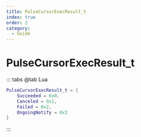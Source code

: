 ```yaml
---
title: PulseCursorExecResult_t
index: true
order: 2
category:
  - Guide
---
```


# PulseCursorExecResult_t
::: tabs
@tab Lua
```lua
PulseCursorExecResult_t = {
    Succeeded = 0x0,
    Canceled = 0x1,
    Failed = 0x2,
    OngoingNotify = 0x3
}
```
:::